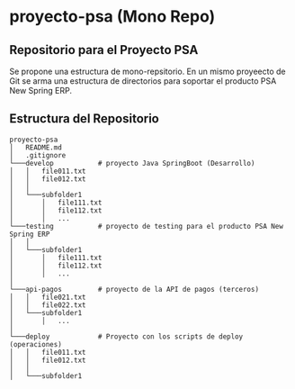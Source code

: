 # proyecto-psa (Mono Repo)

## Repositorio para el Proyecto PSA

Se propone una estructura de mono-repsitorio. En un mismo proyeecto de Git se arma una estructura de directorios para soportar el producto PSA New Spring ERP.

## Estructura del Repositorio

```
proyecto-psa
│   README.md
│   .gitignore
└───develop           # proyecto Java SpringBoot (Desarrollo)
│   │   file011.txt
│   │   file012.txt
│   │
│   └───subfolder1
│       │   file111.txt
│       │   file112.txt
│       │   ...
└───testing           # proyecto de testing para el producto PSA New Spring ERP
│   │
│   └───subfolder1
│       │   file111.txt
│       │   file112.txt
│       │   ...
│
└───api-pagos         # proyecto de la API de pagos (terceros)
│   │   file021.txt
│   │   file022.txt
│   └───subfolder1
│       │   ...
│
└───deploy            # Proyecto con los scripts de deploy (operaciones)
│   │   file011.txt
│   │   file012.txt
│   │
│   └───subfolder1
```
